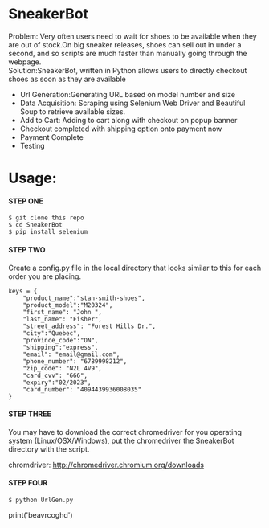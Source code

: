 <h1><a id="SneakerBot_0"></a>SneakerBot</h1>
<p>Problem: Very often users need to wait for shoes to be available when they are out of stock.On big sneaker releases, shoes can sell out in under a second, and so scripts are much faster than manually going through the webpage.<br>
Solution:SneakerBot, written in Python allows users to directly checkout shoes as soon as they are available</p>
<ul>
<li>Url Generation:Generating URL based on model number and size</li>
<li>Data Acquisition: Scraping using Selenium Web Driver and Beautiful Soup to retrieve available sizes.</li>
<li>Add to Cart: Adding to cart along with checkout on popup banner</li>
<li>Checkout completed with shipping option onto payment now</li>
<li>Payment Complete</li>
<li>Testing</li>
</ul>

# Usage:

#### STEP ONE
```
$ git clone this repo
$ cd SneakerBot
$ pip install selenium 
```

#### STEP TWO
Create a config.py file in the local directory that looks similar to this for each order you are placing.
```
keys = {
    "product_name":"stan-smith-shoes",
    "product_model":"M20324",
    "first_name": "John ",
    "last_name": "Fisher",
    "street_address": "Forest Hills Dr.",
    "city":"Quebec",
    "province_code":"ON",
    "shipping":"express",
    "email": "email@gmail.com",
    "phone_number": "6789998212",
    "zip_code": "N2L 4V9",
    "card_cvv": "666",
    "expiry":"02/2023",
    "card_number": "4094439936008035"
}
```
#### STEP THREE
You may have to download the correct chromedriver for you operating system (Linux/OSX/Windows), put the chromedriver the SneakerBot directory with the script.

chromdriver: http://chromedriver.chromium.org/downloads

#### STEP FOUR
```
$ python UrlGen.py
```

print('beavrcoghd')